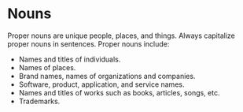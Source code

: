# Nouns

Proper nouns are unique people, places, and things. Always capitalize proper nouns in sentences.
Proper nouns include:
- Names and titles of individuals.
- Names of places.
- Brand names, names of organizations and companies.
- Software, product, application, and service names.
- Names and titles of works such as books, articles, songs, etc.
- Trademarks.
